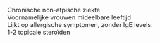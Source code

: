 Chronische non-atpische ziekte  
Voornamelijke vrouwen mideelbare leeftijd  
Lijkt op allergische symptomen, zonder IgE levels.  
1-2 topicale steroïden